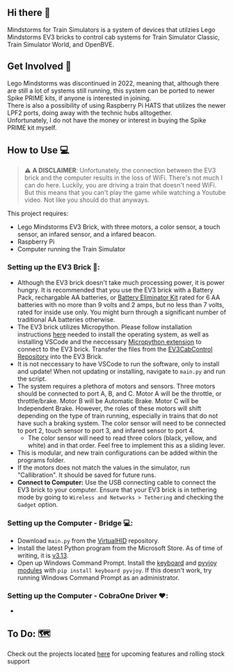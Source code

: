 ## Hi there 👋

Mindstorms for Train Simulators is a system of devices that utilzies Lego Mindstorms EV3 bricks to control cab systems for Train Simulator Classic, Train Simulator World, and OpenBVE.

## Get Involved 🌈

Lego Mindstorms was discontinued in 2022, meaning that, although there are still a lot of systems still running, this system can be ported to newer Spike PRIME kits, if anyone is interested in joining.  
There is also a possibility of using Raspberry Pi HATS that utilizes the newer LPF2 ports, doing away with the technic hubs alltogether.  
Unfortunately, I do not have the money or interest in buying the Spike PRIME kit myself.

## How to Use 💻

> :warning: **A DISCLAIMER**: Unfortunately, the connection between the EV3 brick and the computer results in the loss of WiFi. There's not much I can do here. Luckily, you are driving a train that doesn't need WiFi. But this means that you can't play the game while watching a Youtube video. Not like you should do that anyways.  

This project requires:
* Lego Mindstorms EV3 Brick, with three motors, a color sensor, a touch sensor, an infared sensor, and a infared beacon.
* Raspberry Pi
* Computer running the Train Simulator

### Setting up the EV3 Brick 🧱:
* Although the EV3 brick doesn't take much processing power, it is power hungry. It is recommended that you use the EV3 brick with a Battery Pack, rechargable AA batteries, or [Battery Eliminator Kit](https://www.batteryeliminatorkits.com/product-p/6aa-eliminator-kit.htm) rated for 6 AA batteries with no more than 9 volts and 2 amps, but no less than 7 volts, rated for inside use only. You might burn through a significant number of traditional AA batteries otherwise.
* The EV3 brick utilizes Micropython. Please follow installation instructions [here](https://education.lego.com/en-us/product-resources/mindstorms-ev3/teacher-resources/python-for-ev3/) needed to install the operating system, as well as installing VSCode and the neccessary [Micropython extension](https://marketplace.visualstudio.com/items?itemName=lego-education.ev3-micropython) to connect to the EV3 brick. Transfer the files from the [EV3CabControl Repository](https://github.com/Mindstorms-for-Train-Simulators/EV3CabControl) into the EV3 Brick.
 * It is not neccessary to have VSCode to run the software, only to install and update! When not updating or installing, navigate to ``main.py`` and run the script.
* The system requires a plethora of motors and sensors. Three motors should be connected to port A, B, and C. Motor A will be the throttle, or throttle/brake. Motor B will be Automatic Brake. Motor C will be Independent Brake. However, the roles of these motors will shift depending on the type of train running, especially in trains that do not have such a braking system. The color sensor will need to be connected to port 2, touch sensor to port 3, and infared sensor to port 4.
  * The color sensor will need to read three colors (black, yellow, and white) and in that order. Feel free to implement this as a sliding lever.
* This is modular, and new train configurations can be added within the programs folder.
* If the motors does not match the values in the simulator, run "Callibration". It should be saved for future runs.
* **Connect to Computer:** Use the USB connecting cable to connect the EV3 brick to your computer. Ensure that your EV3 brick is in tethering mode by going to ``Wireless and Networks > Tethering`` and checking the ``Gadget`` option.

### Setting up the Computer - Bridge 💻:
* Download ``main.py`` from the [VirtualHID](https://github.com/Mindstorms-for-Train-Simulators/VirtualHID) repository.
* Install the latest Python program from the Microsoft Store. As of time of writing, it is [v3.13](https://apps.microsoft.com/detail/9PNRBTZXMB4Z?hl=en-us&gl=US&ocid=pdpshare).
* Open up Windows Command Prompt. Install the [keyboard](https://pypi.org/project/keyboard/) and [pyvjoy modules](https://pypi.org/project/pyvjoy/) with ``pip install keyboard pyvjoy``. If this doesn't work, try running Windows Command Prompt as an administrator.

### Setting up the Computer - CobraOne Driver ♥️:
* 
  
## To Do: 🗺️
Check out the projects located [here](https://github.com/orgs/Mindstorms-for-Train-Simulators/projects) for upcoming features and rolling stock support
